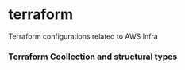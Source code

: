 # terraform
Terraform configurations related to AWS Infra

### Terraform Coollection and structural types

